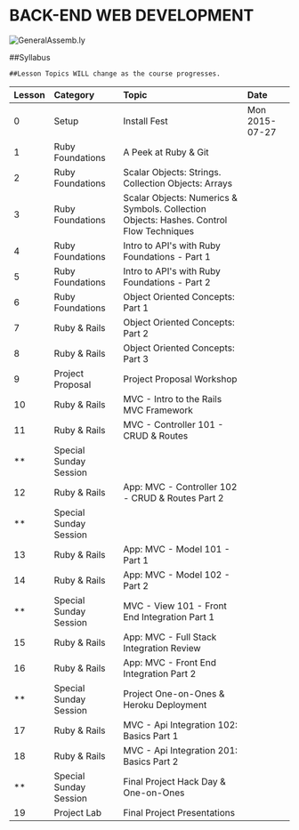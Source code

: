 BACK-END WEB DEVELOPMENT
============================

![GeneralAssemb.ly](https://github.com/generalassembly/ga-ruby-on-rails-for-devs/raw/master/images/ga.png "GeneralAssemb.ly")

##Syllabus

	##Lesson Topics WILL change as the course progresses.

| Lesson  | Category| Topic| Date|
| ------------- |:--------------------------------------------------|:-------------------------------|:-------------------|
| 0 | Setup |Install Fest | Mon 2015-07-27 |
| 1 | Ruby Foundations | A Peek at Ruby & Git |  |
| 2 | Ruby Foundations|  Scalar Objects: Strings. Collection Objects: Arrays |  |
| 3 | Ruby Foundations| Scalar Objects: Numerics & Symbols. Collection Objects: Hashes. Control Flow Techniques|  |
| 4 | Ruby Foundations | Intro to API's with Ruby Foundations - Part 1|  |
| 5 | Ruby Foundations | Intro to API's with Ruby Foundations - Part 2| |
| 6 | Ruby Foundations | Object Oriented Concepts: Part 1  | |
| 7 | Ruby & Rails | Object Oriented Concepts: Part 2 | |
| 8 | Ruby & Rails | Object Oriented Concepts: Part 3 | |
| 9 | Project Proposal| Project Proposal Workshop| |
| 10 | Ruby & Rails| MVC - Intro to the Rails MVC Framework ||
| 11 | Ruby & Rails| MVC - Controller 101 - CRUD & Routes | |
| ** | Special Sunday Session |  | |
| 12 | Ruby & Rails| App: MVC - Controller 102 - CRUD & Routes Part 2 ||
| ** | Special Sunday Session |   ||
| 13 | Ruby & Rails| App: MVC - Model 101 - Part 1  | |
| 14 | Ruby & Rails| App: MVC - Model 102 - Part 2 |  |
| ** | Special Sunday Session| MVC - View 101 - Front End Integration Part 1 ||
| 15 | Ruby & Rails| App: MVC - Full Stack Integration Review ||
| 16 | Ruby & Rails| App: MVC - Front End Integration Part 2  ||
| ** | Special Sunday Session| Project One-on-Ones & Heroku Deployment ||
| 17 | Ruby & Rails| MVC - Api Integration 102: Basics Part 1  ||
| 18 | Ruby & Rails| MVC - Api Integration 201: Basics Part 2  ||
| ** | Special Sunday Session | Final Project Hack Day & One-on-Ones | |
| 19 | Project Lab | Final Project Presentations| |
